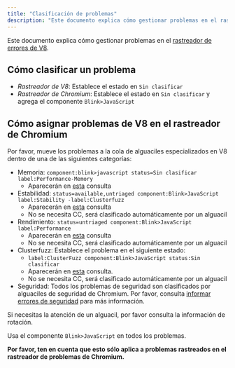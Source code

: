 ```yaml
---
title: "Clasificación de problemas"
description: "Este documento explica cómo gestionar problemas en el rastreador de errores de V8."
---
```

Este documento explica cómo gestionar problemas en el [rastreador de errores de V8](/bugs).

## Cómo clasificar un problema

- *Rastreador de V8*: Establece el estado en `Sin clasificar`
- *Rastreador de Chromium*: Establece el estado en `Sin clasificar` y agrega el componente `Blink>JavaScript`

## Cómo asignar problemas de V8 en el rastreador de Chromium

Por favor, mueve los problemas a la cola de alguaciles especializados en V8 dentro de una de las siguientes categorías:

- Memoria: `component:blink>javascript status=Sin clasificar label:Performance-Memory`
    - Aparecerán en [esta](https://bugs.chromium.org/p/chromium/issues/list?can=2&q=component%3Ablink%3Ejavascript+status%3DUntriaged+label%3APerformance-Memory+&colspec=ID+Pri+M+Stars+ReleaseBlock+Cr+Status+Owner+Summary+OS+Modified&x=m&y=releaseblock&cells=tiles) consulta
- Estabilidad: `status=available,untriaged component:Blink>JavaScript label:Stability -label:Clusterfuzz`
    - Aparecerán en [esta](https://bugs.chromium.org/p/chromium/issues/list?can=2&q=status%3Davailable%2Cuntriaged+component%3ABlink%3EJavaScript+label%3AStability+-label%3AClusterfuzz&colspec=ID+Pri+M+Stars+ReleaseBlock+Component+Status+Owner+Summary+OS+Modified&x=m&y=releaseblock&cells=ids) consulta
    - No se necesita CC, será clasificado automáticamente por un alguacil
- Rendimiento: `status=untriaged component:Blink>JavaScript label:Performance`
    - Aparecerán en [esta](https://bugs.chromium.org/p/chromium/issues/list?colspec=ID%20Pri%20M%20Stars%20ReleaseBlock%20Cr%20Status%20Owner%20Summary%20OS%20Modified&x=m&y=releaseblock&cells=tiles&q=component%3Ablink%3Ejavascript%20status%3DUntriaged%20label%3APerformance&can=2) consulta
    - No se necesita CC, será clasificado automáticamente por un alguacil
- Clusterfuzz: Establece el problema en el siguiente estado:
    - `label:ClusterFuzz component:Blink>JavaScript status:Sin clasificar`
    - Aparecerán en [esta](https://bugs.chromium.org/p/chromium/issues/list?can=2&q=label%3AClusterFuzz+component%3ABlink%3EJavaScript+status%3AUntriaged&colspec=ID+Pri+M+Stars+ReleaseBlock+Component+Status+Owner+Summary+OS+Modified&x=m&y=releaseblock&cells=ids) consulta.
    - No se necesita CC, será clasificado automáticamente por un alguacil
- Seguridad: Todos los problemas de seguridad son clasificados por alguaciles de seguridad de Chromium. Por favor, consulta [informar errores de seguridad](/docs/security-bugs) para más información.

Si necesitas la atención de un alguacil, por favor consulta la información de rotación.

Usa el componente `Blink>JavaScript` en todos los problemas.

**Por favor, ten en cuenta que esto sólo aplica a problemas rastreados en el rastreador de problemas de Chromium.**
